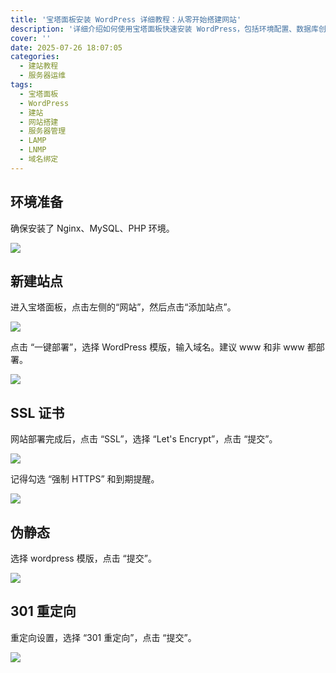 ```yaml
---
title: '宝塔面板安装 WordPress 详细教程：从零开始搭建网站'
description: '详细介绍如何使用宝塔面板快速安装 WordPress，包括环境配置、数据库创建、域名绑定等完整建站流程。适合新手站长的宝塔 WordPress 搭建指南。'
cover: ''
date: 2025-07-26 18:07:05
categories:
  - 建站教程
  - 服务器运维
tags:
  - 宝塔面板
  - WordPress
  - 建站
  - 网站搭建
  - 服务器管理
  - LAMP
  - LNMP
  - 域名绑定
---
```


## 环境准备

确保安装了 Nginx、MySQL、PHP 环境。

![](https://cdn.jsdelivr.net/gh/youngjuning/images@main/1753541490034.png)

## 新建站点

进入宝塔面板，点击左侧的“网站”，然后点击“添加站点”。

![](https://cdn.jsdelivr.net/gh/youngjuning/images@main/1753542436855.png)

点击 “一键部署”，选择 WordPress 模版，输入域名。建议 www 和非 www 都部署。

![](https://cdn.jsdelivr.net/gh/youngjuning/images@main/1753542516497.png)

## SSL 证书

网站部署完成后，点击 “SSL”，选择 “Let's Encrypt”，点击 “提交”。

![](https://cdn.jsdelivr.net/gh/youngjuning/images@main/1753542750792.png)

记得勾选 “强制 HTTPS” 和到期提醒。

![](https://cdn.jsdelivr.net/gh/youngjuning/images@main/1753542996550.png)

## 伪静态

选择 wordpress 模版，点击 “提交”。

![](https://cdn.jsdelivr.net/gh/youngjuning/images@main/1753543586057.png)

## 301 重定向

重定向设置，选择 “301 重定向”，点击 “提交”。

![](https://cdn.jsdelivr.net/gh/youngjuning/images@main/1753543929126.png)
